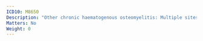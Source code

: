 ```yaml
---
ICD10: M8650
Description: "Other chronic haematogenous osteomyelitis: Multiple sites"
Matters: No
Weight: 0
---
```


